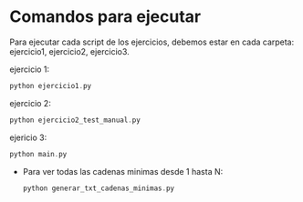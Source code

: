 # Comandos para ejecutar

Para ejecutar cada script de los ejercicios, debemos estar en cada carpeta: ejercicio1, ejercicio2, ejercicio3.

ejercicio 1:
```c
python ejercicio1.py
```

ejercicio 2:
```c
python ejercicio2_test_manual.py
```

ejericio 3:
```c
python main.py
```

* Para ver todas las cadenas minimas desde 1 hasta N:
    ```c
    python generar_txt_cadenas_minimas.py
    ```